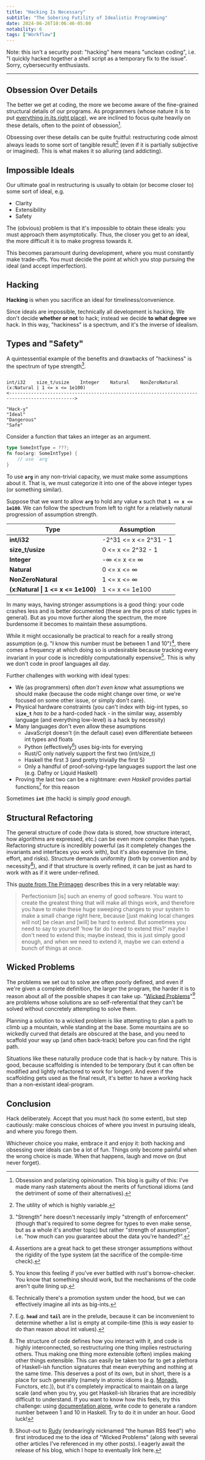 ```yaml
---
title: "Hacking Is Necessary"
subtitle: "The Sobering Futility of Idealistic Programming"
date: 2024-06-26T10:06:46-05:00
notability: 6
tags: ["Workflow"]
---
```


Note: this isn't a security post: "hacking" here means "unclean coding", i.e. "I quickly hacked together a shell script as a temporary fix to the issue". Sorry, cybersecurity enthusiasts.

---

## Obsession Over Details

The better we get at coding, the more we become aware of the fine-grained structural details of our programs.
As programmers (whose nature it is to put [everything in its right place](https://en.wikipedia.org/wiki/Everything_in_Its_Right_Place)), we are inclined to focus quite heavily on these details, often to the point of obsession[^obsession].

[^obsession]: Obsession and polarizing opinionation.
This blog is guilty of this: I've made many rash statements about the merits of functional idioms (and the detriment of some of their alternatives).

Obsessing over these details can be quite fruitful: restructuring code almost always leads to some sort of tangible result[^utility] (even if it is partially subjective or imagined).
This is what makes it so alluring (and addicting).

[^utility]: The utility of which is highly variable.

## Impossible Ideals

Our ultimate goal in restructuring is usually to obtain (or become closer to) some sort of ideal, e.g.

- Clarity
- Extensibility
- Safety

The (obvious) problem is that it's impossible to obtain these ideals: you must approach them asymptotically.
Thus, the closer you get to an ideal, the more difficult it is to make progress towards it.

This becomes paramount during development, where you must constantly make trade-offs.
You must decide the point at which you stop pursuing the ideal (and accept imperfection).

## Hacking

**Hacking** is when you sacrifice an ideal for timeliness/convenience.

Since ideals are impossible, technically all development is hacking.
We don't decide **whether or not** to hack; instead we decide **to what degree** we hack.
In this way, "hackiness" is a spectrum, and it's the inverse of idealism.

## Types and "Safety"

A quintessential example of the benefits and drawbacks of "hackiness" is the spectrum of type strength[^strength].

[^strength]: "Strength" here doesn't necessarily imply "strength of enforcement" (though that's required to some degree for types to even make sense, but as a whole it's another topic) but rather "strength of assumption", i.e. "how much can you guarantee about the data you're handed?".

```

int/i32    size_t/usize    Integer    Natural    NonZeroNatural    (x:Natural | 1 <= x <= 1e100)
<---------------------------------------------------------------------------------------------->

"Hack-y"                                                                                 "Ideal"
"Dangerous"                                                                               "Safe"
```

Consider a function that takes an integer as an argument.
```rs
type SomeIntType = ???;
fn foo(arg: SomeIntType) {
    // use `arg`
}
```

To use <b>`arg`</b> in any non-trivial capacity, we must make some assumptions about it.
That is, we must categorize it into one of the above integer types (or something similar).

Suppose that we want to allow **`arg`** to hold any value <b>`x`</b> such that <b>`1 <= x <= 1e100`</b>.
We can follow the spectrum from left to right for a relatively natural progression of assumption strength.

| Type | Assumption |
| ---- | ---------- |
| **int/i32** | -2^31 <= x <= 2^31 - 1 |
| **size_t/usize** | 0 <= x <= 2^32 - 1 |
| **Integer** | -∞ <= x <= ∞ |
| **Natural** | 0 <= x <= ∞ |
| **NonZeroNatural** | 1 <= x <= ∞ |
| **(x:Natural \| 1 <= x <= 1e100)** |  1 <= x <= 1e100 |

In many ways, having stronger assumptions is a good thing: your code crashes less and is better documented (these are the pros of static types in general).
But as you move further along the spectrum, the more burdensome it becomes to maintain these assumptions.

While it might occasionally be practical to reach for a really strong assumption (e.g. "I know this number must be between 1 and 10")[^assertions], there comes a frequency at which doing so is undesirable because tracking every invariant in your code is incredibly computationally expensive[^rust].
This is why we don't code in proof languages all day.

[^assertions]: Assertions are a great hack to get these stronger assumptions without the rigidity of the type system (at the sacrifice of the compile-time check).

[^rust]: You know this feeling if you've ever battled with rust's borrow-checker.
You know that something should work, but the mechanisms of the code aren't quite lining up.

Further challenges with working with ideal types:

- We (as programmers) often *don't even know* what assumptions we should make (because the code might change over time, or we're focused on some other issue, or simply don't care).
- Physical hardware constraints (you can't index with big-int types, so **`size_t`** *has to be* a hard-coded hack - in the similar way, assembly language (and everything low-level) is a hack by necessity)
- Many languages don't even allow these asumptions
    - JavaScript doesn't (in the default case) even differentiate between int types and floats
    - Python (effectively[^py]) uses big-ints for everying
    - Rust/C only natively support the first two (int/size_t)
    - Haskell the first 3 (and pretty trivially the first 5)
    - Only a handful of proof-solving-type languages support the last one (e.g. Dafny or Liquid Haskell)
- Proving the last two can be a nightmare: *even Haskell* provides partial functions[^pf] for this reason

[^py]: Technically there's a promotion system under the hood, but we can effectively imagine all ints as big-ints.

[^pf]: E.g. **`head`** and **`tail`** are in the prelude, because it can be inconvenient to determine whether a list is empty at compile-time (this is *way* easier to do than reason about int values).

Sometimes **`int`** (the hack) is simply *good enough*.

## Structural Refactoring

The general structure of code (how data is stored, how structure interact, how algorithms are expressed, etc.) can be even more complex than types.
Refactoring structure is incredibly powerful (as it completely changes the invariants and interfaces you work with), but it's also expensive (in time, effort, and risks).
Structure demands uniformity (both by convention and by necessity[^necessity]), and if that structure is overly refined, it can be just as hard to work with as if it were under-refined.

[^necessity]: The structure of code defines how you interact with it, and code is highly interconnected, so restructuring one thing implies restructuring others.
Thus making one thing more extensible (often) implies making other things extensible.
This can easily be taken too far to get a plethora of Haskell-ish function signatures that mean everything and nothing at the same time.
This deserves a post of its own, but in short, there is a place for such generality (namely in atomic idioms (e.g. [Monads](/blog/monads), Functors, etc.)), but it's completely impractical to maintain on a large scale (and when you try, you get Haskell-ish libraries that are incredibly difficult to understand.
If you want to know how this feels,
try this challenge: using [documentation alone](https://hackage.haskell.org/package/random-1.2.1.2/docs/System-Random.html), write code to generate a random number between 1 and 10 in Haskell.
Try to do it in under an hour.
Good luck!

This [quote from The Primagen](https://youtu.be/5i_O6NLXYsM?si=71misb9VV3xqp4QI&t=725) describes this in a very relatable way:
> Perfectionism [is] such an enemy of good software.
> You want to create the greatest thing that will make all things work, and therefore you have to make these huge sweeping changes to your system to make a small change right here, because [just making local changes will not] be clean and [will] be hard to extend.
> But sometimes you need to say to yourself 'how far do I need to extend this?' maybe I don't need to extend this; maybe instead, this is just simply good enough, and when we need to extend it, maybe we can extend a bunch of things at once.

## Wicked Problems

The problems we set out to solve are often poorly defined, and even if we're given a complete definition, the larger the program, the harder it is to reason about all of the possible shapes it can take up.
"[Wicked Problems](https://en.wikipedia.org/wiki/Wicked_problem)"[^rudy] are problems whose solutions are so self-referential that they can't be solved without concretely attempting to solve them.

[^rudy]: Shout-out to [Rudy](https://github.com/rudyb2001) (endearingly nicknamed "the human RSS feed") who first introduced me to the idea of "Wicked Problems" (along with several other articles I've referenced in my other posts).
I eagerly await the release of his blog, which I hope to eventually link here.

Planning a solution to a wicked problem is like attempting to plan a path to climb up a mountain, while standing at the base.
Some mountains are so wickedly curved that details are obscured at the base, and you need to scaffold your way up (and often back-track) before you can find the right path.

Situations like these naturally produce code that is hack-y by nature.
This is good, because scaffolding is intended to be temporary (but it can often be modified and lightly refactored to work for longer).
And even if the scaffolding gets used as the final result, it's better to have a working hack than a non-existant ideal-program.

## Conclusion

Hack deliberately.
Accept that you must hack (to some extent), but step cautiously: make conscious choices of where you invest in pursuing ideals, and where you forego them.

Whichever choice you make, embrace it and enjoy it: both hacking and obsessing over ideals can be a lot of fun.
Things only become painful when the wrong choice is made.
When that happens, laugh and move on (but never forget).
